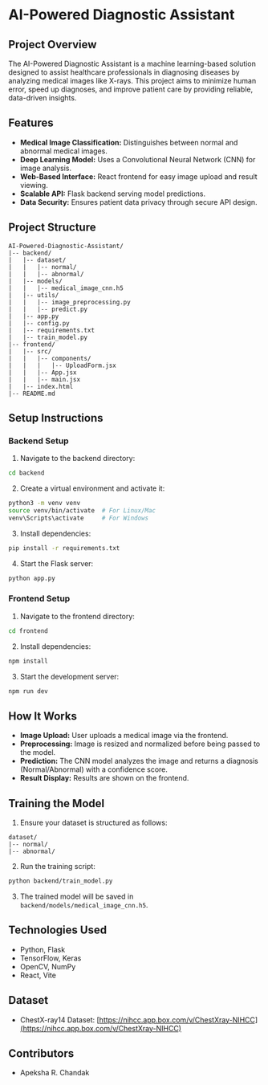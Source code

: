 # AI-Powered Diagnostic Assistant

## Project Overview

The AI-Powered Diagnostic Assistant is a machine learning-based solution designed to assist healthcare professionals in diagnosing diseases by analyzing medical images like X-rays. This project aims to minimize human error, speed up diagnoses, and improve patient care by providing reliable, data-driven insights.

## Features

- **Medical Image Classification:** Distinguishes between normal and abnormal medical images.
- **Deep Learning Model:** Uses a Convolutional Neural Network (CNN) for image analysis.
- **Web-Based Interface:** React frontend for easy image upload and result viewing.
- **Scalable API:** Flask backend serving model predictions.
- **Data Security:** Ensures patient data privacy through secure API design.

## Project Structure

```
AI-Powered-Diagnostic-Assistant/
|-- backend/
|   |-- dataset/
|   |   |-- normal/
|   |   |-- abnormal/
|   |-- models/
|   |   |-- medical_image_cnn.h5
|   |-- utils/
|   |   |-- image_preprocessing.py
|   |   |-- predict.py
|   |-- app.py
|   |-- config.py
|   |-- requirements.txt
|   |-- train_model.py
|-- frontend/
|   |-- src/
|   |   |-- components/
|   |   |   |-- UploadForm.jsx
|   |   |-- App.jsx
|   |   |-- main.jsx
|   |-- index.html
|-- README.md
```

## Setup Instructions

### Backend Setup

1. Navigate to the backend directory:

```bash
cd backend
```

2. Create a virtual environment and activate it:

```bash
python3 -m venv venv
source venv/bin/activate  # For Linux/Mac
venv\Scripts\activate     # For Windows
```

3. Install dependencies:

```bash
pip install -r requirements.txt
```

4. Start the Flask server:

```bash
python app.py
```

### Frontend Setup

1. Navigate to the frontend directory:

```bash
cd frontend
```

2. Install dependencies:

```bash
npm install
```

3. Start the development server:

```bash
npm run dev
```

## How It Works

- **Image Upload:** User uploads a medical image via the frontend.
- **Preprocessing:** Image is resized and normalized before being passed to the model.
- **Prediction:** The CNN model analyzes the image and returns a diagnosis (Normal/Abnormal) with a confidence score.
- **Result Display:** Results are shown on the frontend.

## Training the Model

1. Ensure your dataset is structured as follows:

```
dataset/
|-- normal/
|-- abnormal/
```

2. Run the training script:

```bash
python backend/train_model.py
```

3. The trained model will be saved in `backend/models/medical_image_cnn.h5`.

## Technologies Used

- Python, Flask
- TensorFlow, Keras
- OpenCV, NumPy
- React, Vite

## Dataset

- ChestX-ray14 Dataset: [https://nihcc.app.box.com/v/ChestXray-NIHCC](https://nihcc.app.box.com/v/ChestXray-NIHCC)

## Contributors

- Apeksha R. Chandak



